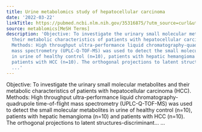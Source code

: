 ```yaml
---
title: Urine metabolomics study of hepatocellular carcinoma
date: '2022-03-22'
linkTitle: https://pubmed.ncbi.nlm.nih.gov/35316875/?utm_source=curl&utm_medium=rss&utm_campaign=pubmed-2&utm_content=1Zkrxt7ktlCbHBXEV3v65xxSnkSWNsJ1A6Fq3gBniKhGfIUslK&fc=20210907212339&ff=20220325205949&v=2.17.6
source: metablomics[MeSH Terms]
description: 'Objective: To investigate the urinary small molecular metabolites and
  their metabolic characteristics of patients with hepatocellular carcinoma (HCC).
  Methods: High throughput ultra-performance liquid chromatography-quadrupole time-of-flight
  mass spectrometry (UPLC-Q-TOF-MS) was used to detect the small molecular metabolites
  in urine of healthy control (n=10), patients with hepatic hemangioma (n=10) and
  patients with HCC (n=10). The orthogonal projections to latent structures-discriminant...
  ...'
---
```

Objective: To investigate the urinary small molecular metabolites and their metabolic characteristics of patients with hepatocellular carcinoma (HCC). Methods: High throughput ultra-performance liquid chromatography-quadrupole time-of-flight mass spectrometry (UPLC-Q-TOF-MS) was used to detect the small molecular metabolites in urine of healthy control (n=10), patients with hepatic hemangioma (n=10) and patients with HCC (n=10). The orthogonal projections to latent structures-discriminant... ...